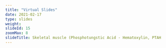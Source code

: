 ```yaml
---
title: "Virtual Slides"
date: 2021-02-17
type: slides
weight:
slideId: 15
zoomMax: 8
slideTitle: Skeletal muscle (Phosphotungstic Acid - Hematoxylin, PTAH
---
```

